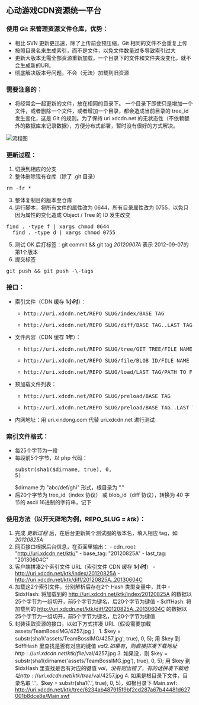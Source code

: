 心动游戏CDN资源统一平台
--------------------------------------------

### 使用 Git 来管理资源文件仓库，优势：

  - 相比 SVN 更新更迅速，除了上传前会预压缩，Git 相同的文件不会重复上传
  - 按照目录名来生成索引，而不是文件，以免文件数量过多导致索引过大
  - 更新大版本无需全部资源重新加载，一个目录下的文件和文件夹没变化，就不会生成新的URL
  - 彻底解决版本号问题，不会（无法）加载到旧资源

### 需要注意的：

  - 将经常会一起更新的文件，放在相同的目录下。 一个目录下即使只是增加一个文件，或者删除一个文件，或者增加一个目录，都会造成当前目录的 tree_id 发生变化，这是 Git 的规则。为了保持 uri.xdcdn.net 的无状态性（不依赖额外的数据库来记录数据），方便分布式部署，暂时没有很好的方式解决。

![流程图](http://img.xdanger.com/xdcdn-uri/flow.jpg)

### 更新过程：

  1. 切换到相应的分支
  2. 整体删除现有仓库（除了 .git 目录）
  <pre>rm -fr *</pre>
  3. 整体复制目的版本至仓库
  4. 运行脚本，将所有文件的属性改为 0644，所有目录属性改为 0755，以免只因为属性的变化造成 Object / Tree 的 ID 发生改变
  <pre>find . -type f | xargs chmod 0644
  find . -type d | xargs chmod 0755</pre>
  5. 测试 OK 后打标签：git commit && git tag *20120907A* 表示 2012-09-07的第1个版本
  6. 提交标签
  <pre>git push && git push -\-tags</pre>

### 接口：

  - 索引文件（CDN 缓存 **1小时**）：
    - <pre>http://uri.xdcdn.net/REPO_SLUG/index/BASE_TAG</pre>
    - <pre>http://uri.xdcdn.net/REPO_SLUG/diff/BASE_TAG..LAST_TAG</pre>
  - 文件内容（CDN 缓存 **1年**）：
    - <pre>http://uri.xdcdn.net/REPO_SLUG/tree/GIT_TREE/FILE_NAME</pre>
    - <pre>http://uri.xdcdn.net/REPO_SLUG/file/BLOB_ID/FILE_NAME</pre>
    - <pre>http://uri.xdcdn.net/REPO_SLUG/load/LAST_TAG/PATH_TO_FILE</pre>
  - 预加载文件列表：
    - <pre>http://uri.xdcdn.net/REPO_SLUG/preload/BASE_TAG</pre>
    - <pre>http://uri.xdcdn.net/REPO_SLUG/preload/BASE_TAG..LAST_TAG</pre>
  - 内网地址：用 uri.xindong.com 代替 uri.xdcdn.net 进行测试
  
### 索引文件格式：
  
  - 每25个字节为一段
  - 每段前5个字节，以 php 代码：<pre>substr(sha1($dirname, true), 0, 5)</pre> $dirname 为 "abc/def/ghi" 形式，根目录为 "."
  - 后20个字节为 tree_id（index 协议） 或 blob_id（diff 协议），转换为 40 字节的 ascii 16进制的字符串，记下

### 使用方法（以开天辟地为例，REPO_SLUG = *ktk*）：

  1. 完成 *更新过程* 后，在后台更新某个测试服的版本名，填入相应 tag，如 *20120825A*
  2. 网页接口根据后台信息，在页面里输出：
    - cdn_root: "<http://uri.xdcdn.net/ktk/>"
    - base_tag: "20120825A"
    - last_tag: "20130604C"
  3. 客户端拼凑2个索引文件 URL（索引文件 CDN 缓存 **1小时**）
    - http://uri.xdcdn.net/ktk/index/20120825A
    - http://uri.xdcdn.net/ktk/diff/20120825A..20130604C
  4. 加载这2个索引文件，分别解析后存在2个 Hash 类型变量中，其中
    - $idxHash: 将加载到的 http://uri.xdcdn.net/ktk/index/20120825A 的数据以25个字节为一组切开，前5个字节为键名，后20个字节为键值
    - $dffHash: 将加载到的 http://uri.xdcdn.net/ktk/diff/20120825A..20130604C 的数据以25个字节为一组切开，前5个字节为键名，后20个字节为键值
  5. 封装读取资源的接口，以如下方式拼凑 URL（假设需要加载 assets/TeamBossIMG/4257.jpg ）
    1. $key = substr(sha1('assets/TeamBossIMG/4257.jpg', true), 0, 5); 用 $key 到 $dffHash 里查找是否有对应的键值 $val
    2. 如果有，则直接拼凑下载地址 http://uri.xdcdn.net/ktk/file/$val/4257.jpg
    3. 如果没，则 $key = substr(sha1(dirname('assets/TeamBossIMG.jpg'), true), 0, 5); 用 $key 到 $idxHash 里查找是否有对应的键值 $val，没有则出错了，有的话拼凑下载地址 http://uri.xdcdn.net/ktk/tree/$val/4257.jpg
    4. 如果是根目录下文件，目录名取 '.'，$key = substr(sha1('.', true), 0, 5)，如根目录下 Main.swf: <http://uri.xdcdn.net/ktk/tree/6234ab487915f9bf2cd287a67b44481d627001b8dce8e/Main.swf>

